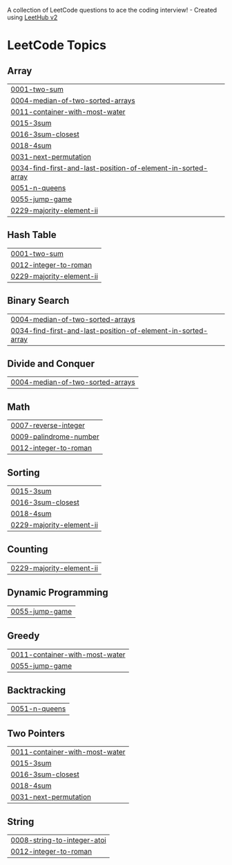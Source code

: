 A collection of LeetCode questions to ace the coding interview! - Created using [LeetHub v2](https://github.com/arunbhardwaj/LeetHub-2.0)
<!---LeetCode Topics Start-->
# LeetCode Topics
## Array
|  |
| ------- |
| [0001-two-sum](https://github.com/ErosxJack/LeetCode/tree/master/0001-two-sum) |
| [0004-median-of-two-sorted-arrays](https://github.com/ErosxJack/LeetCode/tree/master/0004-median-of-two-sorted-arrays) |
| [0011-container-with-most-water](https://github.com/ErosxJack/LeetCode/tree/master/0011-container-with-most-water) |
| [0015-3sum](https://github.com/ErosxJack/LeetCode/tree/master/0015-3sum) |
| [0016-3sum-closest](https://github.com/ErosxJack/LeetCode/tree/master/0016-3sum-closest) |
| [0018-4sum](https://github.com/ErosxJack/LeetCode/tree/master/0018-4sum) |
| [0031-next-permutation](https://github.com/ErosxJack/LeetCode/tree/master/0031-next-permutation) |
| [0034-find-first-and-last-position-of-element-in-sorted-array](https://github.com/ErosxJack/LeetCode/tree/master/0034-find-first-and-last-position-of-element-in-sorted-array) |
| [0051-n-queens](https://github.com/ErosxJack/LeetCode/tree/master/0051-n-queens) |
| [0055-jump-game](https://github.com/ErosxJack/LeetCode/tree/master/0055-jump-game) |
| [0229-majority-element-ii](https://github.com/ErosxJack/LeetCode/tree/master/0229-majority-element-ii) |
## Hash Table
|  |
| ------- |
| [0001-two-sum](https://github.com/ErosxJack/LeetCode/tree/master/0001-two-sum) |
| [0012-integer-to-roman](https://github.com/ErosxJack/LeetCode/tree/master/0012-integer-to-roman) |
| [0229-majority-element-ii](https://github.com/ErosxJack/LeetCode/tree/master/0229-majority-element-ii) |
## Binary Search
|  |
| ------- |
| [0004-median-of-two-sorted-arrays](https://github.com/ErosxJack/LeetCode/tree/master/0004-median-of-two-sorted-arrays) |
| [0034-find-first-and-last-position-of-element-in-sorted-array](https://github.com/ErosxJack/LeetCode/tree/master/0034-find-first-and-last-position-of-element-in-sorted-array) |
## Divide and Conquer
|  |
| ------- |
| [0004-median-of-two-sorted-arrays](https://github.com/ErosxJack/LeetCode/tree/master/0004-median-of-two-sorted-arrays) |
## Math
|  |
| ------- |
| [0007-reverse-integer](https://github.com/ErosxJack/LeetCode/tree/master/0007-reverse-integer) |
| [0009-palindrome-number](https://github.com/ErosxJack/LeetCode/tree/master/0009-palindrome-number) |
| [0012-integer-to-roman](https://github.com/ErosxJack/LeetCode/tree/master/0012-integer-to-roman) |
## Sorting
|  |
| ------- |
| [0015-3sum](https://github.com/ErosxJack/LeetCode/tree/master/0015-3sum) |
| [0016-3sum-closest](https://github.com/ErosxJack/LeetCode/tree/master/0016-3sum-closest) |
| [0018-4sum](https://github.com/ErosxJack/LeetCode/tree/master/0018-4sum) |
| [0229-majority-element-ii](https://github.com/ErosxJack/LeetCode/tree/master/0229-majority-element-ii) |
## Counting
|  |
| ------- |
| [0229-majority-element-ii](https://github.com/ErosxJack/LeetCode/tree/master/0229-majority-element-ii) |
## Dynamic Programming
|  |
| ------- |
| [0055-jump-game](https://github.com/ErosxJack/LeetCode/tree/master/0055-jump-game) |
## Greedy
|  |
| ------- |
| [0011-container-with-most-water](https://github.com/ErosxJack/LeetCode/tree/master/0011-container-with-most-water) |
| [0055-jump-game](https://github.com/ErosxJack/LeetCode/tree/master/0055-jump-game) |
## Backtracking
|  |
| ------- |
| [0051-n-queens](https://github.com/ErosxJack/LeetCode/tree/master/0051-n-queens) |
## Two Pointers
|  |
| ------- |
| [0011-container-with-most-water](https://github.com/ErosxJack/LeetCode/tree/master/0011-container-with-most-water) |
| [0015-3sum](https://github.com/ErosxJack/LeetCode/tree/master/0015-3sum) |
| [0016-3sum-closest](https://github.com/ErosxJack/LeetCode/tree/master/0016-3sum-closest) |
| [0018-4sum](https://github.com/ErosxJack/LeetCode/tree/master/0018-4sum) |
| [0031-next-permutation](https://github.com/ErosxJack/LeetCode/tree/master/0031-next-permutation) |
## String
|  |
| ------- |
| [0008-string-to-integer-atoi](https://github.com/ErosxJack/LeetCode/tree/master/0008-string-to-integer-atoi) |
| [0012-integer-to-roman](https://github.com/ErosxJack/LeetCode/tree/master/0012-integer-to-roman) |
<!---LeetCode Topics End-->